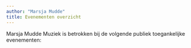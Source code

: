 ```yaml
---
author: "Marsja Mudde"
title: Evenementen overzicht
---
```

Marsja Mudde Muziek is betrokken bij de volgende publiek toegankelijke evenementen:
